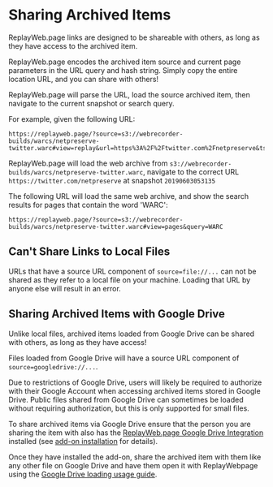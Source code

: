 # Sharing Archived Items

ReplayWeb.page links are designed to be shareable with others, as long as they have access to the archived item.

ReplayWeb.page encodes the archived item source and current page parameters in the URL query and hash string. Simply copy the entire location URL, and you can share with others!

ReplayWeb.page will parse the URL, load the source archived item, then navigate to the current snapshot or search query.

For example, given the following URL:

```
https://replayweb.page/?source=s3://webrecorder-builds/warcs/netpreserve-twitter.warc#view=replay&url=https%3A%2F%2Ftwitter.com%2Fnetpreserve&ts=20190603053135
```

ReplayWeb.page will load the web archive from `s3://webrecorder-builds/warcs/netpreserve-twitter.warc`, navigate to the correct URL `https://twitter.com/netpreserve` at snapshot `20190603053135`

The following URL will load the same web archive, and show the search results for pages that contain the word 'WARC':

```
https://replayweb.page/?source=s3://webrecorder-builds/warcs/netpreserve-twitter.warc#view=pages&query=WARC
```

## Can't Share Links to Local Files

URLs that have a source URL component of `source=file://...` can not be shared as they refer to a local file on your machine. Loading that URL by anyone else will result in an error.

## Sharing Archived Items with Google Drive

Unlike local files, archived items loaded from Google Drive can be shared with others, as long as they have access!

Files loaded from Google Drive will have a source URL component of `source=googledrive://...`.

Due to restrictions of Google Drive, users will likely be required to authorize with their Google Account when accessing archived items stored in Google Drive. Public files shared from Google Drive can sometimes be loaded without requiring authorization, but this is only supported for small files.

To share archived items via Google Drive ensure that the person you are sharing the item with also has the [ReplayWeb.page Google Drive Integration](https://gsuite.google.com/u/2/marketplace/app/replaywebpage/160798412227) installed (see [add-on installation](../loading/#add-on-installation) for details).

Once they have installed the add-on, share the archived item with them like any other file on Google Drive and have them open it with ReplayWebpage using the [Google Drive loading usage guide](../loading/#usage).

